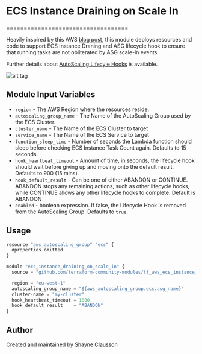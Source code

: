 # ECS Instance Draining on Scale In
===================================

Heavily inspired by this AWS [blog post](https://aws.amazon.com/blogs/compute/how-to-automate-container-instance-draining-in-amazon-ecs/), this module deploys resources and code to support ECS Instance Draning and ASG lifecycle hook to ensure that running tasks are not obliterated by ASG scale-in events.

Further details about [AutoScaling Lifecyle Hooks](http://docs.aws.amazon.com/autoscaling/latest/userguide/lifecycle-hooks.html) is available.

![alt tag](https://s3.amazonaws.com/chrisb/Architecture.png)


Module Input Variables
----------------------

- `region` - The AWS Region where the resources reside.
- `autoscaling_group_name` - The Name of the AutoScaling Group used by the ECS Cluster.
- `cluster_name` - The Name of the ECS Cluster to target
- `service_name` - The Name of the ECS Service to target
- `function_sleep_time` - Number of seconds the Lambda function should sleep before checking ECS Instance Task Count again. Defaults to 15 seconds.
- `hook_heartbeat_timeout` - Amount of time, in seconds, the lifecycle hook should wait before giving up and moving onto the default result. Defaults to 900 (15 mins).
- `hook_default_result` - Can be one of either ABANDON or CONTINUE. ABANDON stops any remaining actions, such as other lifecycle hooks, while CONTINUE allows any other lifecycle hooks to complete. Default is ABANDON
- `enabled` - boolean expression. If false, the Lifecycle Hook is removed from the AutoScaling Group. Defaults to `true`.

Usage
-----

```js
resource "aws_autoscaling_group" "ecs" {
  #properties omitted
}

module "ecs_instance_draining_on_scale_in" {
  source = "github.com/terraform-community-modules/tf_aws_ecs_instance_draining_on_scale_in"

  region = "eu-west-1"
  autoscaling_group_name = "${aws_autoscaling_group.ecs.asg_name}"
  cluster-name = "my-cluster"
  hook_heartbeat_timeout = 1800
  hook_default_result    = "ABANDON"
}
```

Author
------
Created and maintained by [Shayne Clausson](https://github.com/sclausson)
